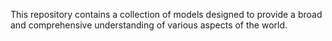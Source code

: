 This repository contains a collection of models designed to provide a broad and comprehensive understanding of various aspects of the world.